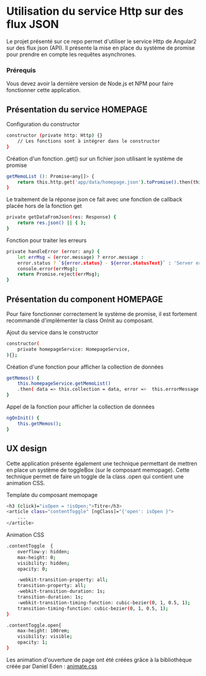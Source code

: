 # Utilisation du service Http sur des flux JSON

Le projet présenté sur ce repo permet d'utiliser le service Http de Angular2 sur des flux json (API). Il présente la mise en place du système de promise pour prendre en compte les requêtes asynchrones.

### Prérequis

Vous devez avoir la dernière version de Node.js et NPM pour faire fonctionner cette application.
    

## Présentation du service HOMEPAGE

Configuration du constructor
```bash
constructor (private http: Http) {}
    // Les fonctions sont à intégrer dans le constructor
}
```

Création d'un fonction .get() sur un fichier json utilisant le système de promise
```bash
getMemoList (): Promise<any[]> {
    return this.http.get('app/data/homepage.json').toPromise().then(this.getDataFromJson).catch(this.handleError);
}
```

Le traitement de la réponse json ce fait avec une fonction de callback placée hors de la fonction get
```bash
private getDataFromJson(res: Response) {
    return res.json() || { };
}
```

Fonction pour traiter les erreurs
```bash
private handleError (error: any) {
    let errMsg = (error.message) ? error.message :
    error.status ? `${error.status} - ${error.statusText}` : 'Server error';
    console.error(errMsg);
    return Promise.reject(errMsg);
}
```

## Présentation du component HOMEPAGE

Pour faire fonctionner correctement le système de promise, il est fortement recommandé d'implémenter la class OnInit au composant.

Ajout du service dans le constructor
```bash
constructor(
    private homepageService: HomepageService,
){};
```

Création d'une fonction pour afficher la collection de données
```bash
getMemos() {
    this.homepageService.getMemoList()
    .then( data => this.collection = data, error =>  this.errorMessage = <any>error);
}
```

Appel de la fonction pour afficher la collection de données
```bash
ngOnInit() { 
    this.getMemos(); 
}
```

## UX design

Cette application présente également une technique permettant de mettren en place un système de toggleBox (sur le composant memopage). Cette technique permet de faire un toggle de la class .open qui contient une animation CSS.

Template du composant memopage
```bash
<h3 (click)="isOpen = !isOpen;">Titre</h3>
<article class="contentToggle" [ngClass]="{'open': isOpen }">
    ...
</article>
```

Animation CSS
```bash
.contentToggle  {
    overflow-y: hidden;
	max-height: 0;
    visibility: hidden;
    opacity: 0;

    -webkit-transition-property: all;
    transition-property: all;
	-webkit-transition-duration: 1s;
	transition-duration: 1s;
	-webkit-transition-timing-function: cubic-bezier(0, 1, 0.5, 1);
	transition-timing-function: cubic-bezier(0, 1, 0.5, 1);
}

.contentToggle.open{
    max-height: 100rem;
    visibility: visible;
    opacity: 1;
}
```

Les animation d'ouverture de page ont été créées grâce à la bibliothèque créée par Daniel Eden :
[animate.css](https://daneden.github.io/animate.css/)